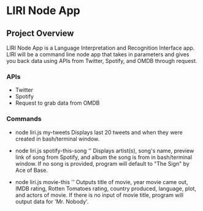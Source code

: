 # LIRI Node App

## Project Overview
LIRI Node App is a Language Interpretation and Recognition Interface app. LIRI will be a command line node app that takes in parameters and gives you back data using APIs from Twitter, Spotify, and OMDB through request.

### APIs 
+ Twitter 
+ Spotify
+ Request to grab data from OMDB 

### Commands
+ node liri.js my-tweets 
Displays last 20 tweets and when they were created in bash/terminal window.

+ node liri.js spotify-this-song '<song name here>'
Displays artist(s), song's name, preview link of song from Spotify, and album the song is from in bash/terminal window. If no song is provided, program will default to "The Sign" by Ace of Base.

+ node liri.js movie-this '<movie name here>'
Outputs title of movie, year movie came out, IMDB rating, Rotten Tomatoes rating, country produced, language, plot, and actors of movie. If there is no input of movie title, program will output data for 'Mr. Nobody'.
